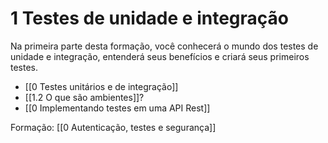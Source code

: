 # 1 Testes de unidade e integração
Na primeira parte desta formação, você conhecerá o mundo dos testes de unidade e integração, entenderá seus benefícios e criará seus primeiros testes.

- [[0 Testes unitários e de integração]]
- [[1.2 O que são ambientes]]?
- [[0 Implementando testes em uma API Rest]]

Formação: [[0 Autenticação, testes e segurança]]
